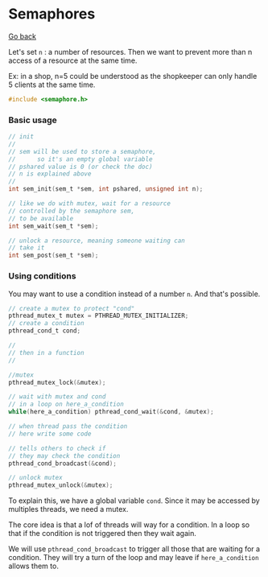 # Semaphores

[Go back](..)

Let's set ``n`` : a number of resources. Then we want
to prevent more than n access of a resource at the same
time.

Ex: in a shop, n=5 could be understood as the shopkeeper
can only handle 5 clients at the same time.

```c
#include <semaphore.h>
```

### Basic usage

```c
// init
//
// sem will be used to store a semaphore,
//      so it's an empty global variable
// pshared value is 0 (or check the doc)
// n is explained above
//
int sem_init(sem_t *sem, int pshared, unsigned int n);

// like we do with mutex, wait for a resource
// controlled by the semaphore sem,
// to be available
int sem_wait(sem_t *sem);

// unlock a resource, meaning someone waiting can
// take it
int sem_post(sem_t *sem);
```

### Using conditions

You may want to use a condition instead of a number ``n``.
And that's possible.

```c
// create a mutex to protect "cond"
pthread_mutex_t mutex = PTHREAD_MUTEX_INITIALIZER;
// create a condition
pthread_cond_t cond;

//
// then in a function
//

//mutex
pthread_mutex_lock(&mutex);

// wait with mutex and cond
// in a loop on here_a_condition
while(here_a_condition) pthread_cond_wait(&cond, &mutex);

// when thread pass the condition
// here write some code

// tells others to check if 
// they may check the condition
pthread_cond_broadcast(&cond);

// unlock mutex
pthread_mutex_unlock(&mutex);
```

To explain this, we have a global variable ``cond``. Since
it may be accessed by multiples threads, we need a mutex.

The core idea is that a lof of threads will way for
a condition. In a loop so that if the condition is
not triggered then they wait again.

We will use ``pthread_cond_broadcast`` to trigger
all those that are waiting for a condition. They will
try a turn of the loop and may leave if ``here_a_condition``
allows them to.